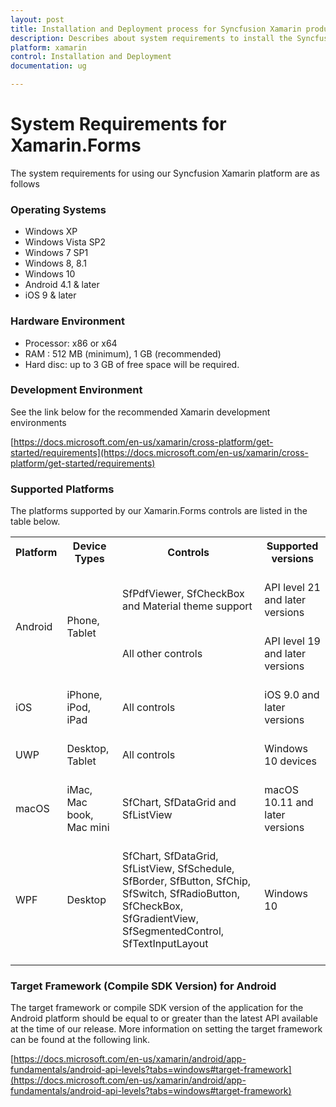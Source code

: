 ```yaml
---
layout: post
title: Installation and Deployment process for Syncfusion Xamarin products
description: Describes about system requirements to install the Syncfusion Xamarin Components and list of supported platforms. 
platform: xamarin
control: Installation and Deployment
documentation: ug

---
```


# System Requirements for Xamarin.Forms

The system requirements for using our Syncfusion Xamarin platform are as follows

### Operating Systems

* Windows XP
* Windows Vista SP2
* Windows 7 SP1
* Windows 8, 8.1
* Windows 10
* Android 4.1 & later
* iOS 9 & later

### Hardware Environment

* Processor: x86 or x64
* RAM : 512 MB (minimum), 1 GB (recommended)
* Hard disc: up to 3 GB of free space will be required.

### Development Environment

See the link below for the recommended Xamarin development environments

[https://docs.microsoft.com/en-us/xamarin/cross-platform/get-started/requirements](https://docs.microsoft.com/en-us/xamarin/cross-platform/get-started/requirements)

### Supported Platforms

The platforms supported by our Xamarin.Forms controls are listed in the table below.

<table>
    <tr>
        <th>Platform<br/>
            <br/></th>        
        <th>
          Device Types
            <br/>
            <br/>
        </th>
          <th>
            Controls
            <br/>
            <br/>
        </th>
        <th>
            Supported versions
            <br/>
            <br/>
        </th>
    </tr>
    <tr>
        <td rowspan="2">
            Android
            <br/>
            <br/>
        </td>
        <td rowspan="2">
        Phone, Tablet
        <br/>
        <br/>
        </td>
        <td>
            SfPdfViewer, SfCheckBox and Material theme support
            <br/>
            <br/>
        </td>
         <td>
            API level 21 and later versions
            <br/>
            <br/>
        </td>
    </tr>
     <tr>
        <td>
            All other controls 
            <br/>
            <br/>
        </td>
         <td>
            API level 19 and later versions
            <br/>
            <br/>
        </td>
    </tr>
    <tr>
        <td>
            iOS
            <br/>
            <br/>
        </td>
        <td>
            iPhone, iPod, iPad
            <br/>
            <br/>
        </td>
          <td>
            All controls 
            <br/>
            <br/>
        </td>
        <td>
            iOS 9.0 and later versions
            <br/>
            <br/>
        </td>
    </tr>
    <tr>
        <td>
            UWP
            <br/>
            <br/>
        </td>
        <td>
           Desktop, Tablet
            <br/>
            <br/>
        </td>
          <td>
            All controls
            <br/>
            <br/>
        </td>
        <td>
            Windows 10 devices
            <br/>
            <br/>
        </td>
    </tr>
<td>
            macOS
            <br/>
            <br/>
        </td>
        <td>
            iMac, Mac book, Mac mini
             <br/>
             <br/>
        </td>
        <td>
            SfChart, SfDataGrid and SfListView
            <br/>
            <br/>
        </td>
         <td>
            macOS 10.11 and later versions
            <br/>
            <br/>
        </td>
    <tr>
        <td>
            WPF
            <br/>
            <br/>
        </td>
        <td>
           Desktop
            <br/>
            <br/>
        </td>
          <td>
            SfChart, SfDataGrid, SfListView, SfSchedule, SfBorder, SfButton, SfChip, SfSwitch, SfRadioButton, SfCheckBox, SfGradientView, SfSegmentedControl, SfTextInputLayout
            <br/>
            <br/>
        </td>
        <td>
            Windows 10
            <br/>
            <br/>
        </td>
    </tr>
    
</table>

### Target Framework (Compile SDK Version) for Android

The target framework or compile SDK version of the application for the Android platform should be equal to or greater than the latest API available at the time of our release. More information on setting the target framework can be found at the following link.

 [https://docs.microsoft.com/en-us/xamarin/android/app-fundamentals/android-api-levels?tabs=windows#target-framework](https://docs.microsoft.com/en-us/xamarin/android/app-fundamentals/android-api-levels?tabs=windows#target-framework)